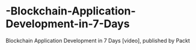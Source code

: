 # -Blockchain-Application-Development-in-7-Days
 Blockchain Application Development in 7 Days  [video], published by Packt

